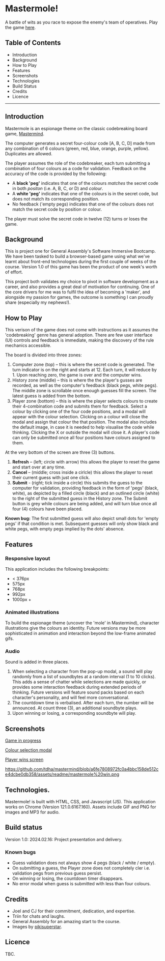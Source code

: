 # Mastermole!
A battle of wits as you race to expose the enemy's team of operatives. Play the game [here](https://tdha.github.io/mastermind).

## Table of Contents
+ Introduction
+ Background
+ How to Play
+ Features
+ Screenshots
+ Technologies
+ Build Status
+ Credits
+ Licence
---
## Introduction
Mastermole is an espionage theme on the classic codebreaking board game, [Mastermind](https://en.wikipedia.org/wiki/Mastermind_(board_game)).

The computer generates a secret four-colour code [A, B, C, D] made from any combination of 6 colours (green, red, blue, orange, purple, yellow). Duplicates are allowed.

The player assumes the role of the codebreaker, each turn submitting a combination of four colours as a code for validation. Feedback on the accuracy of the code is provided by the following:
- A **black 'peg'** indicates that one of the colours _matches_ the secret code in both _positon_ (i.e. A, B, C, or D) and _colour_.
- A **white 'peg'** indicates that one of the colours is in the secret code, but does not match its corresponding position.
- No feedback ('empty pegs) indicates that one of the colours does not match the secret code by position or colour.

The player must solve the secret code in twelve (12) turns or loses the game.

## Background
This is project one for General Assembly's Software Immersive Bootcamp. We have been tasked to build a browser-based game using what we've learnt about front-end technologies during the first couple of weeks of the course. Version 1.0 of this game has been the product of one week's worth of effort.

This project both validates my choice to pivot in software development as a career, and also provides a great deal of motivation for continuing. One of the core drivers for me was to fulfil the idea of becoming a 'maker', and alongside my passion for games, the outcome is something I can proudly share (especially my nephews!).

## How to Play
This verison of the game does not come with instructions as it assumes the 'codebreaking' genre has general adoption. There are few user interface (UI) controls and feedback is immediate, making the discovery of the rule mechanics accessible. 

The board is divided into three zones:
1. Computer zone (top) – this is where the secret code is generated. The turn indicator is on the right and starts at 12. Each turn, it will reduce by 1. Upon reaching zero, the game is over and the computer wins.
2. History zone (middle) – this is where the the player's gusses are recorded, as well as the computer's feedback (black pegs, white pegs). The middle zone is scrollable once enough guesses fill the screen. The latest guess is added from the bottom.
3. Player zone (bottom) – this is where the player selects colours to create their 4-combination code and submits them for feedback. Select a colour by clicking one of the four code positions, and a modal will appear with the colour selection. Clicking on a colour will close the modal and assign that colour the that position. The modal also includes the default image, in case it is needed to help visualise the code while thinking. Clicking the X or outside the modal will close it. A player's code can only be submitted once all four positions have colours assigned to them.

At the very bottom of the screen are three (3) buttons. 
1. **Refresh** – (left; circle with arrow) this allows the player to reset the game and start over at any time.
2. **Cancel** – (middle; cross inside a cirlcle) this allows the player to reset their current guess with just one click.
3. **Submit** - (right; tick inside a circle) this submits the guess to the computer for validation, providing feedback in the form of 'pegs' (black, white), as depicted by a filled circle (black) and an outlined circle (white) to the right of the submitted guess in the History zone. The Submit button is grey while colours are being added, and will turn blue once all four (4) colours have been placed.

**Known bug:** The first submitted guess will also depict small dots for 'empty pegs' if that condition is met. Subsequent guesses will only show black and white pegs, with empty pegs implied by the dots' absence. 

## Features
### Responsive layout
This application includes the following breakpoints:
* < 376px
* 575px
* 768px
* 992px
* 1000px +

### Animated illustrations
To build the espionage theme (uncover the 'mole' in Mastermind), character illustrations give the colours an identity. Future versions may be more sophisticated in animation and interaction beyond the low-frame animated gifs.

### Audio
Sound is added in three places.
1. When selecting a character from the pop-up modal, a sound will play randomly from a list of soundbytes at a random interval (1 to 10 clicks). This adds a sense of chatter while selections are made quickly, or provides some interaction feedback during extended periods of thinking. Future versions will feature sound packs based on each character's personality, and will feel more conversational.
2. The countdown time is verbalised. After each turn, the number will be announced. At count three (3), an additional soundbyte plays.
3. Upon winning or losing, a corresponding soundbyte will play.

## Screenshots
[Game in progress](https://github.com/tdha/mastermind/blob/a6fe7808972fc0a4bbc158de512ce4dcbe0db358/assets/readme/mastermole%20game%20in%20progress.png)

[Colour selection modal](https://github.com/tdha/mastermind/blob/a6fe7808972fc0a4bbc158de512ce4dcbe0db358/assets/readme/mastermole%20modal.png)

[Player wins screen](https://github.com/tdha/mastermind/blob/a6fe7808972fc0a4bbc158de512ce4dcbe0db358/assets/readme/mastermole%20win.png)

https://github.com/tdha/mastermind/blob/a6fe7808972fc0a4bbc158de512ce4dcbe0db358/assets/readme/mastermole%20win.png

## Technologies.
Mastermole! is built with HTML, CSS, and Javascript (JS). This application works on Chrome (Version 121.0.6167.160).
Assets include GIF and PNG for images and MP3 for audio.

## Build status
Version 1.0: 2024.02.16: Project presentation and delivery.

### Known bugs
+ Guess validation does not always show 4 pegs (black / white / empty).
+ On submitting a guess, the Player zone does not completely cler i.e. validation pegs from previous guess persist.
+ On winning or losing, the countdown timer disappears.
+ No error modal when guess is submitted with less than four colours.

## Credits
* Joel and CJ for their commitment, dedication, and expertise.
* Triin for chats and laughs.
* General Assembly for an amazing start to the course.
* Images by [pikisuperstar](https://www.freepik.com/free-vector/hand-drawn-people-avatar-collection_5183191.htm#page=2&query=faces&position=42&from_view=author&uuid=fbd8a1cd-6c97-4370-a12a-7c4e689c03fe).

## Licence
TBC.
